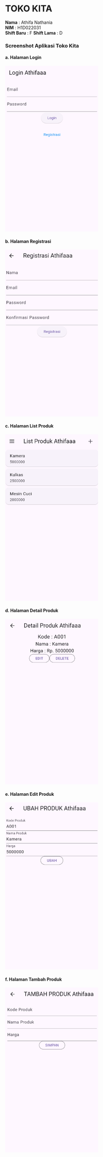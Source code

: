 # TOKO KITA

**Nama**       : Athifa Nathania  
**NIM**        : H1D022031  
**Shift Baru** : F
**Shift Lama** : D

### Screenshot Aplikasi Toko Kita
#### a. Halaman Login
<img src="login_toko.png" alt="Screenshot Halaman Login" width="300"/>

#### b. Halaman Registrasi
<img src="regist_toko.png" alt="Screenshot Halaman Registrasi" width="300"/>

#### c. Halaman List Produk
<img src="list_produk.png" alt="Screenshot List Produk" width="300"/>

#### d. Halaman Detail Produk
<img src="detail_produk.png" alt="Screenshot Detail Produk" width="300"/>

#### e. Halaman Edit Produk
<img src="edit_produk.png" alt="Screenshot Edit Produk" width="300"/>

#### f. Halaman Tambah Produk
<img src="add_produk.png" alt="Screenshot Tambah Produk" width="300"/>

